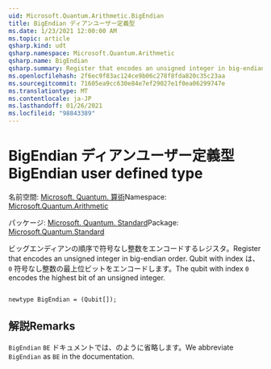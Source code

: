 ```yaml
---
uid: Microsoft.Quantum.Arithmetic.BigEndian
title: BigEndian ディアンユーザー定義型
ms.date: 1/23/2021 12:00:00 AM
ms.topic: article
qsharp.kind: udt
qsharp.namespace: Microsoft.Quantum.Arithmetic
qsharp.name: BigEndian
qsharp.summary: Register that encodes an unsigned integer in big-endian order. The qubit with index `0` encodes the highest bit of an unsigned integer.
ms.openlocfilehash: 2f6ec9f83ac124ce9b06c278f8fda820c35c23aa
ms.sourcegitcommit: 71605ea9cc630e84e7ef29027e1f0ea06299747e
ms.translationtype: MT
ms.contentlocale: ja-JP
ms.lasthandoff: 01/26/2021
ms.locfileid: "98843389"
---
```

# <a name="bigendian-user-defined-type"></a><span data-ttu-id="589d9-102">BigEndian ディアンユーザー定義型</span><span class="sxs-lookup"><span data-stu-id="589d9-102">BigEndian user defined type</span></span>

<span data-ttu-id="589d9-103">名前空間: [Microsoft. Quantum. 算術](xref:Microsoft.Quantum.Arithmetic)</span><span class="sxs-lookup"><span data-stu-id="589d9-103">Namespace: [Microsoft.Quantum.Arithmetic](xref:Microsoft.Quantum.Arithmetic)</span></span>

<span data-ttu-id="589d9-104">パッケージ: [Microsoft. Quantum. Standard](https://nuget.org/packages/Microsoft.Quantum.Standard)</span><span class="sxs-lookup"><span data-stu-id="589d9-104">Package: [Microsoft.Quantum.Standard](https://nuget.org/packages/Microsoft.Quantum.Standard)</span></span>


<span data-ttu-id="589d9-105">ビッグエンディアンの順序で符号なし整数をエンコードするレジスタ。</span><span class="sxs-lookup"><span data-stu-id="589d9-105">Register that encodes an unsigned integer in big-endian order.</span></span> <span data-ttu-id="589d9-106">Qubit with index は、 `0` 符号なし整数の最上位ビットをエンコードします。</span><span class="sxs-lookup"><span data-stu-id="589d9-106">The qubit with index `0` encodes the highest bit of an unsigned integer.</span></span>

```qsharp

newtype BigEndian = (Qubit[]);
```



## <a name="remarks"></a><span data-ttu-id="589d9-107">解説</span><span class="sxs-lookup"><span data-stu-id="589d9-107">Remarks</span></span>

<span data-ttu-id="589d9-108">`BigEndian` `BE` ドキュメントでは、のように省略します。</span><span class="sxs-lookup"><span data-stu-id="589d9-108">We abbreviate `BigEndian` as `BE` in the documentation.</span></span>